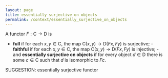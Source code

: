 ```yaml
---
layout: page
title: essentially surjective on objects
permalink: /context/essentially_surjective_on_objects
---
```


A functor $F : \mathsf{C} \to \mathsf{D}$ is
 -  **full** if for each $x,y \in \mathsf{C}$, the map $\mathsf{C}(x,y) \to \mathsf{D}(Fx,Fy)$ is surjective; -  **faithful** if for each $x,y \in \mathsf{C}$, the map  $\mathsf{C}(x,y) \to \mathsf{D}(Fx,Fy)$ is injective; -  and **essentially surjective on objects** if for every object $d \in \mathsf{D}$ there is some $c \in \mathsf{C}$ such that $d$ is isomorphic to $Fc$. 


SUGGESTION: essentially surjective functor